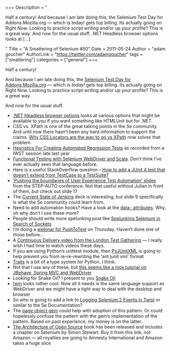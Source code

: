 +++
Description = "<p>Half a century! And because I am late doing this, the Selenium Test Day for Addons.Mozilla.org — which is today! gets top billing. Its actually going on Right Now. Looking to practice script writing and/or up your profile? This is a great way. And now for the usual stuff. .NET Headless browser options looks at […]</p>"
Title = "A Smattering of Selenium #50"
Date = 2011-05-24
Author = "adam goucher"
AuthorLink = "https://twitter.com/adamgoucher"
tags = ["smattering"]
categories = ["general"]
+++
<p>Half a century!</p>
<p>And because I am late doing this, the <a href="http://www.theautomatedtester.co.uk/blog/2011/selenium-test-day-amo-240511.html">Selenium Test Day for Addons.Mozilla.org</a> &#8212; which is <i>today!</i> gets top billing. Its actually going on Right Now. Looking to practice script writing and/or up your profile? This is a great way.</p>
<p>And now for the usual stuff.</p>
<ul>
<li><a href="http://testerthoughts.com/2011/05/17/guest-post-net-headless-browser-options/">.NET Headless browser options</a> looks at various options that might be available to you if you want something like HTMLUnit but for .NET.</li>
<li>CSS vs. XPath is one of the great talking points in the Se community. And until now there hasn&#8217;t been any hard information to support the claims. <a href="http://saucelabs.com/blog/index.php/2011/05/why-css-locators-are-the-way-to-go-vs-xpath/">Why CSS Locators are the way to go vs XPath</a> now solves that problem.</li>
<li><a href="http://testingpodcast.com/iwst-heuristics-for-creating-automated-regression-tests/">Heuristics For Creating Automated Regression Tests</a> as recorded from a IWST session late last year</li>
<li><a href="http://mkaz.com/archives/1705/functional-testing-with-selenium-webdriver-and-scala/">Functional Testing with Selenium WebDriver and Scala</a>. Don&#8217;t think I&#8217;ve ever actually seen that language before.</li>
<li>Here is a useful StackOverflow question &#8211; <a href="http://stackoverflow.com/questions/211487/how-to-add-a-junit-4-test-that-doesnt-extend-from-testcase-to-a-testsuite">How to add a JUnit 4 test that doesn&#8217;t extend from TestCase to a TestSuite?</a></li>
<li><a href="http://blog.bettersoftwaretesting.com/?attachment_id=24">&#8216;Pushing the boundaries of User Experience Test Automation&#8217; slides</a> from the STEP-AUTO conference. Not that useful without Julian in front of them, but check out slide 17</li>
<li>The <a href="http://www.slideshare.net/kohsuke/current-state-of-jenkins">Current State of Jenkins</a> deck is interesting, but slide 9 specifically is what the Se community could learn from.</li>
<li>Need to add automation hooks? Have a look at the <a href="http://ejohn.org/blog/html-5-data-attributes/">data- attributes</a>. Why, oh why don&#8217;t I use these more?</li>
<li>People should write more spelunking post like <a href="http://rubysource.com/spelunking-selenium-in-search-of-sockets/">Spelunking Selenium in Search of Sockets</a></li>
<li>I&#8217;m doing a <a href="http://www.pushtotest.com/adam-goucher">webinar for PushToTest</a> on Thursday. Haven&#8217;t done one of those before&#8230;</li>
<li>A <a href="http://skillsmatter.com/podcast/agile-testing/talk-by-dave-farley">Continuous  Delivery video from the London Test Gathering</a> &#8212; I really wish I had time to watch videos these days.</li>
<li>If you are using Python&#8217;s unittest module, then <a href="https://launchpad.net/pyjunitxml">PyJUnitXML</a> is going to help prevent you from re-re-rewriting the &#8216;ant junit xml&#8217; format</li>
<li><a href="http://code.enthought.com/projects/traits/">Traits</a> is a bit of a type system for Python. I think.</li>
<li>Not that I use any of these, but <a href="http://alexsotob.blogspot.com/2011/04/are-you-locked-up-in-world-thats-been.html">this seems like a nice tutorial on JBehave, Spring MVC and WebDriver</a></li>
<li>Looking for Snake Oil? I present to you <a href="http://blogs.forbes.com/alexknapp/2011/05/18/researcher-develops-automatic-software-testing/">Snake Oil</a></li>
<li><a href="http://code.google.com/p/twin/">twin</a> looks rather cool. Now all it needs is the same language support as WebDriver and we might have a tight way to deal with the desktop and browser</li>
<li>So who is going to add a link to <a href="http://twist4all.wordpress.com/2011/05/21/logging-selenium-2-events-in-twist/">Logging Selenium 2 Events in Twist</a> or similar to the Se Documentation?</li>
<li>The <a href="https://github.com/cheezy/page-object">page object gem</a> could help with adoption of this pattern. Or could hopelessly confuse the pattern with the gem&#8217;s implementation of the pattern. Based on past experience, my money is on the latter.</li>
<li><a href="http://www.lulu.com/product/paperback/the-architecture-of-open-source-applications/15819207">The Architecture of Open Source</a> book has been released and includes a chapter on Selenium by Simon Stewart. Buy it from this link, not Amazon &#8212; all royalties are going to Amnesty International and Amazon takes a huge slice</li>
</ul>

